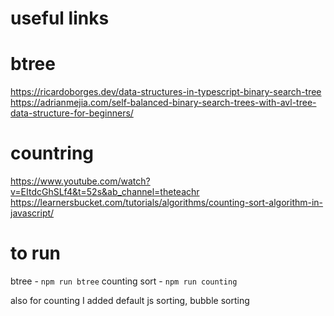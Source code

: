 # useful links
# btree
https://ricardoborges.dev/data-structures-in-typescript-binary-search-tree
https://adrianmejia.com/self-balanced-binary-search-trees-with-avl-tree-data-structure-for-beginners/

# countring
https://www.youtube.com/watch?v=EItdcGhSLf4&t=52s&ab_channel=theteachr
https://learnersbucket.com/tutorials/algorithms/counting-sort-algorithm-in-javascript/

# to run

btree - `npm run btree`
counting sort - `npm run counting`

also for counting I added default js sorting, bubble sorting
